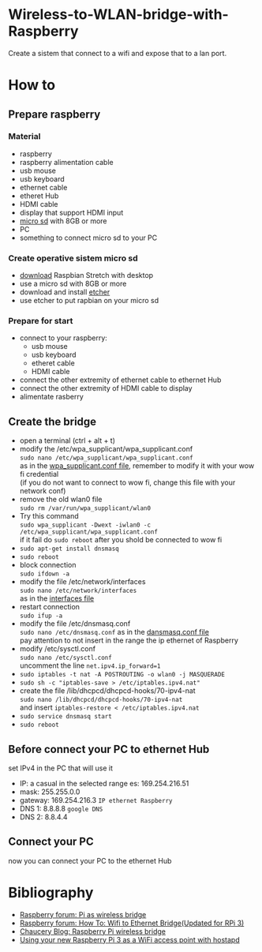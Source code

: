 # Wireless-to-WLAN-bridge-with-Raspberry
Create a sistem that connect to a wifi and expose that to a lan port.

# How to

## Prepare raspberry
### Material
* raspberry
* raspberry alimentation cable
* usb mouse
* usb keyboard
* ethernet cable
* etheret Hub
* HDMI cable
* display that support HDMI input
* [micro sd](https://www.sandisk.it/content/dam/sandisk-main/en_us/portal-assets/product-images/retail-products/microSD_SDHC_Class4_8GB.png) with 8GB or more
* PC
* something to connect micro sd to your PC
### Create operative sistem micro sd
* [download](https://www.raspberrypi.org/downloads/raspbian/) Raspbian Stretch with desktop
* use a micro sd with 8GB or more
* download and install [etcher](https://etcher.io/)
* use etcher to put rapbian on your micro sd
### Prepare for start
* connect to your raspberry:
    * usb mouse
    * usb keyboard
    * etheret cable
    * HDMI cable
* connect the other extremity of ethernet cable to ethernet Hub
* connect the other extremity of HDMI cable to display
* alimentate rasberry

## Create the bridge
* open a terminal (ctrl + alt + t)
* modify the /etc/wpa_supplicant/wpa_supplicant.conf \
`sudo nano /etc/wpa_supplicant/wpa_supplicant.conf` \
 as in the [wpa_supplicant.conf file](https://github.com/nicolalandro/Wireless-to-WLAN-bridge-with-Raspberry/blob/master/wpa_supplicant.conf), remember to modify it with your wow fi credential \
(if you do not want to connect to wow fi, change this file with your network conf)
* remove the old wlan0 file \
`sudo rm /var/run/wpa_supplicant/wlan0`
* Try this command \
`sudo wpa_supplicant -Dwext -iwlan0 -c /etc/wpa_supplicant/wpa_supplicant.conf` \
if it fail do `sudo reboot` after you shold be connected to wow fi
* `sudo apt-get install dnsmasq`
* `sudo reboot`
* block connection \
`sudo ifdown -a`
* modify the file /etc/network/interfaces \
`sudo nano /etc/network/interfaces` \
as in the [interfaces file](https://github.com/nicolalandro/Wireless-to-WLAN-bridge-with-Raspberry/blob/master/interfaces)
* restart connection \
`sudo ifup -a`
* modify the file /etc/dnsmasq.conf \
`sudo nano /etc/dnsmasq.conf`
as in the [dansmasq.conf file](https://github.com/nicolalandro/Wireless-to-WLAN-bridge-with-Raspberry/blob/master/dnsmasq.conf) \
pay attention to not insert in the range the ip ethernet of Raspberry
* modify /etc/sysctl.conf \
`sudo nano /etc/sysctl.conf`\
uncomment the line `net.ipv4.ip_forward=1`
* `sudo iptables -t nat -A POSTROUTING -o wlan0 -j MASQUERADE`
* `sudo sh -c "iptables-save > /etc/iptables.ipv4.nat"`
* create the file /lib/dhcpcd/dhcpcd-hooks/70-ipv4-nat \
`sudo nano /lib/dhcpcd/dhcpcd-hooks/70-ipv4-nat` \
and insert `iptables-restore < /etc/iptables.ipv4.nat`
* `sudo service dnsmasq start`
* `sudo reboot`

## Before connect your PC to ethernet Hub
set IPv4 in the PC that will use it
* IP: a casual in the selected range es: 169.254.216.51
* mask: 255.255.0.0
* gateway: 169.254.216.3    `IP ethernet Raspberry`
* DNS 1: 8.8.8.8 `google DNS`
* DNS 2: 8.8.4.4

## Connect your PC
now you can connect your PC to the ethernet Hub
    
# Bibliography
* [Raspberry forum: Pi as wireless bridge](file:///home/mint/Scrivania/Mega/RaspberryPi/BridgeWork/Pi%20as%20wireless%20bridge_%20-%20Raspberry%20Pi%20Forums.html)
* [Raspberry forum: How To: Wifi to Ethernet Bridge(Updated for RPi 3)](https://www.raspberrypi.org/forums/viewtopic.php?t=132674)
* [Chaucery Blog: Raspberry Pi wireless bridge](http://blog.chaucery.com/2013/02/raspberry-pi-wireless-bridge.html)
* [Using your new Raspberry Pi 3 as a WiFi access point with hostapd](https://frillip.com/using-your-raspberry-pi-3-as-a-wifi-access-point-with-hostapd/)
